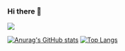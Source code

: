### Hi there 👋

![](https://komarev.com/ghpvc/?username=CHminggao&color=green)

[![Anurag's GitHub stats](https://github-readme-stats.vercel.app/api?username=CHminggao&hide=contribs&locale=cn)](https://github.com/CHminggao)
[![Top Langs](https://github-readme-stats.vercel.app/api/top-langs/?username=CHminggao&layout=compact&locale=cn)](https://github.com/CHminggao)


<!--
**CHminggao/CHminggao** is a ✨ _special_ ✨ repository because its `README.md` (this file) appears on your GitHub profile.

Here are some ideas to get you started:

- 🔭 I’m currently working on ...
- 🌱 I’m currently learning ...
- 👯 I’m looking to collaborate on ...
- 🤔 I’m looking for help with ...
- 💬 Ask me about ...
- 📫 How to reach me: ...
- 😄 Pronouns: ...
- ⚡ Fun fact: ...
-->
